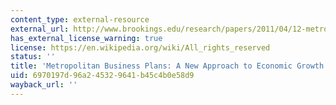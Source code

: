 ```yaml
---
content_type: external-resource
external_url: http://www.brookings.edu/research/papers/2011/04/12-metro-business-muro
has_external_license_warning: true
license: https://en.wikipedia.org/wiki/All_rights_reserved
status: ''
title: 'Metropolitan Business Plans: A New Approach to Economic Growth'
uid: 6970197d-96a2-4532-9641-b45c4b0e58d9
wayback_url: ''
---
```

